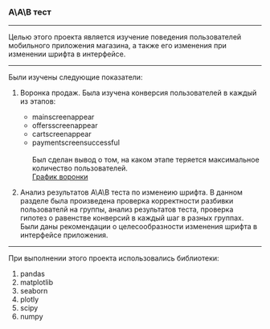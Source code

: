 
### А\А\В тест
___________________
Целью этого проекта является изучение поведения пользователей мобильного приложения магазина, 
а также его изменения при изменении шрифта в интерфейсе.
_____________________

Были изучены следующие показатели: 
1. Воронка продаж. 
Была изучена конверсия пользователей в каждый из этапов:
	* mainscreenappear	
	* offersscreenappear	
	* cartscreenappear	
	* paymentscreensuccessful <br>	
Был сделан вывод о том, на каком этапе теряется максимальное количество пользователей.<br>
[График воронки](funnel_plot.png)

2. Анализ результатов А\А\B теста по изменеию шрифта.
В данном разделе была произведена проверка корректности разбивки пользователй на группы,
анализ результатов теста, проверка гипотез о равенстве конверсий в каждый шаг в  разных группах.
Были даны рекомендации о целесообразности изменения шрифта в интерфейсе приложения.
__________________
При выполнении этого проекта использовались библиотеки:
1. pandas 
2. matplotlib
3. seaborn 
4. plotly 
5. scipy
6. numpy 
